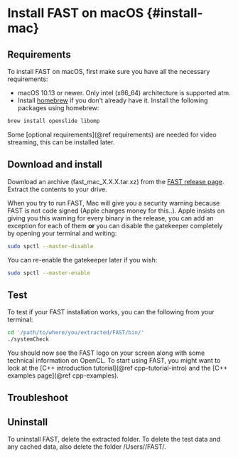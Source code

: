 Install FAST on macOS {#install-mac}
======================

Requirements
-----------------
To install FAST on macOS, first make sure you have all the necessary requirements:
- macOS 10.13 or newer. Only intel (x86_64) architecture is supported atm.
- Install [homebrew](https://brew.sh/) if you don't already have it. Install the following packages using homebrew:  
```bash
brew install openslide libomp
```

Some [optional requirements](@ref requirements) are needed for video streaming, this can be installed later. 

Download and install
-----------------
Download an archive (fast_mac_X.X.X.tar.xz) from the [FAST release page](https://github.com/smistad/FAST/releases).
Extract the contents to your drive.

When you try to run FAST, Mac will give you a security warning because FAST is not code signed (Apple charges money for this..).
Apple insists on giving you this warning for every binary in the release, you can add an exception for each of them
**or** you can disable the gatekeeper completely by opening your terminal and writing:

```bash
sudo spctl --master-disable
```

You can re-enable the gatekeeper later if you wish:

```bash
sudo spctl --master-enable
```

Test
-----------------
To test if your FAST installation works, you can the following from your terminal:
```bash
cd '/path/to/where/you/extracted/FAST/bin/'
./systemCheck
```

You should now see the FAST logo on your screen along with some technical information on OpenCL.
To start using FAST, you might want to look at the [C++ introduction tutorial](@ref cpp-tutorial-intro)
and the [C++ examples page](@ref cpp-examples).

Troubleshoot
-------------------

Uninstall
-------------------

To uninstall FAST, delete the extracted folder.
To delete the test data and any cached data, also delete the folder /Users/<your username>/FAST/.
